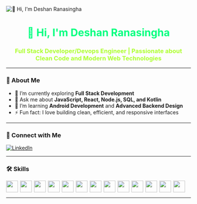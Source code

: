 ![👋 Hi, I'm Deshan Ranasingha](https://media3.giphy.com/media/v1.Y2lkPTc5MGI3NjExd3Rmamk5bTgyNjJkcHo5cXAzYTlreXRvdDVoMmpwdTk0dWl4OXY3ZSZlcD12MV9pbnRlcm5hbF9naWZfYnlfaWQmY3Q9Zw/bAplZhiLAsNnG/giphy.gif)

<div align="center">
  <h1 style="color:#00FF7F;">🌱 Hi, I'm Deshan Ranasingha</h1>
  <h3 style="color:#ADFF2F;">Full Stack Developer/Devops Engineer | Passionate about Clean Code and Modern Web Technologies</h3>
</div>

---

### 🧠 About Me

- 💼 I’m currently exploring **Full Stack Development**
- 💬 Ask me about **JavaScript, React, Node.js, SQL, and Kotlin**
- 🌱 I’m learning **Android Development** and **Advanced Backend Design**
- ⚡ Fun fact: I love building clean, efficient, and responsive interfaces

---

### 💼 Connect with Me
<p align="left">
  <a href="https://www.linkedin.com/in/deshan-ranasingha-013254298/" target="_blank">
    <img src="https://img.shields.io/badge/LinkedIn-00FF7F?style=for-the-badge&logo=linkedin&logoColor=black" alt="LinkedIn"/>
  </a>
</p>

---

### 🛠️ Skills

<div style="display: flex; flex-wrap: wrap; gap: 6px;">

<img src="https://img.shields.io/badge/JavaScript-323330?style=for-the-badge&logo=javascript&logoColor=#00FF7F" height="32">
<img src="https://img.shields.io/badge/C++-323330?style=for-the-badge&logo=c%2B%2B&logoColor=#00FF7F" height="32">
<img src="https://img.shields.io/badge/Java-323330?style=for-the-badge&logo=java&logoColor=#00FF7F" height="32">
<img src="https://img.shields.io/badge/React-323330?style=for-the-badge&logo=react&logoColor=#00FF7F" height="32">
<img src="https://img.shields.io/badge/Node.js-323330?style=for-the-badge&logo=node.js&logoColor=#00FF7F" height="32">
<img src="https://img.shields.io/badge/Bootstrap-323330?style=for-the-badge&logo=bootstrap&logoColor=#00FF7F" height="32">
<img src="https://img.shields.io/badge/SQL-323330?style=for-the-badge&logo=sqlite&logoColor=#00FF7F" height="32">
<img src="https://img.shields.io/badge/PostgreSQL-323330?style=for-the-badge&logo=postgresql&logoColor=#00FF7F" height="32">
<img src="https://img.shields.io/badge/Tailwind_CSS-323330?style=for-the-badge&logo=tailwindcss&logoColor=#00FF7F" height="32">
<img src="https://img.shields.io/badge/Kotlin-323330?style=for-the-badge&logo=kotlin&logoColor=#00FF7F" height="32">
<img src="https://img.shields.io/badge/Android_Studio-323330?style=for-the-badge&logo=androidstudio&logoColor=#00FF7F" height="32">
<img src="https://img.shields.io/badge/Visual_Studio-323330?style=for-the-badge&logo=visualstudio&logoColor=#00FF7F" height="32">
<img src="[https://img.shields.io/badge/VS_Code-323330?style=for-the-badge&logo=visualstudiocode&logoColor=#00FF7F](https://custom-icon-badges.demolab.com/badge/Visual%20Studio-5C2D91.svg?&logo=visualstudio&logoColor=white" height="32">

</div>

---
<!--
### 📊 GitHub Stats

<p align="center">
  <img width="48%" src="https://github-readme-stats.vercel.app/api?username=DeshanRanasingha&show_icons=true&theme=radical&title_color=00FF7F&icon_color=00FF7F&text_color=ffffff&bg_color=0d1117" alt="GitHub stats"/>
  <img width="48%" src="https://github-readme-streak-stats.herokuapp.com/?user=DeshanRanasingha&theme=radical&ring=00FF7F&fire=00FF7F&currStreakLabel=00FF7F&background=0d1117&stroke=ffffff" alt="GitHub Streak"/>
</p>

<p align="center">
  <img width="48%" src="https://github-readme-stats.vercel.app/api/top-langs/?username=DeshanRanasingha&layout=compact&theme=radical&title_color=00FF7F&text_color=ffffff&bg_color=0d1117" alt="Top Languages"/>
</p>

---

<div align="center">
  <h3 style="color:#00FF7F;">✨ “Code is like humor. When you have to explain it, it’s bad.” ✨</h3>
</div>
-->
